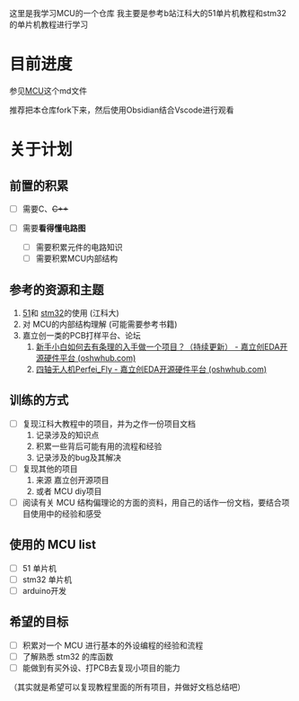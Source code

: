 这里是我学习MCU的一个仓库
我主要是参考b站江科大的51单片机教程和stm32的单片机教程进行学习
# 目前进度
参见[MCU](./MCU_note/MCU)这个md文件

推荐把本仓库fork下来，然后使用Obsidian结合Vscode进行观看
# 关于计划
## 前置的积累
- [ ] 需要C、~~C++~~

- [ ] 需要**看得懂电路图**
	- [ ] 需要积累元件的电路知识
	- [ ] 需要积累MCU内部结构

## 参考的资源和主题
1. [51](https://www.bilibili.com/video/BV1Mb411e7re/?spm_id_from=333.337.search-card.all.click)和 [stm32](https://www.bilibili.com/video/BV1th411z7sn/?spm_id_from=333.337.search-card.all.click)的使用 (江科大)
2. 对 MCU的内部结构理解 (可能需要参考书籍)
3. 嘉立创一类的PCB打样平台、论坛
	1. [新手小白如何去有条理的入手做一个项目？（持续更新） - 嘉立创EDA开源硬件平台 (oshwhub.com)](https://oshwhub.com/article/ru-he-qu-wan-cheng-yi-ci-you-zhi-de-xiang-mu)
	2. [四轴无人机Perfei_Fly - 嘉立创EDA开源硬件平台 (oshwhub.com)](https://oshwhub.com/jiaLC_fei/Perfei_Fly1)

## 训练的方式
- [ ] 复现江科大教程中的项目，并为之作一份项目文档
	1. 记录涉及的知识点
	2. 积累一些背后可能有用的流程和经验
	3. 记录涉及的bug及其解决
- [ ] 复现其他的项目
	1. 来源 嘉立创开源项目 
	2. 或者 MCU diy项目
- [ ] 阅读有关 MCU 结构偏理论的方面的资料，用自己的话作一份文档，要结合项目使用中的经验和感受

## 使用的 MCU list
- [ ] 51 单片机
- [ ] stm32 单片机
- [ ] arduino开发

## 希望的目标
- [ ] 积累对一个 MCU 进行基本的外设编程的经验和流程 
- [ ] 了解熟悉 stm32 的库函数
- [ ] 能做到有买外设、打PCB去复现小项目的能力

（其实就是希望可以复现教程里面的所有项目，并做好文档总结吧）


